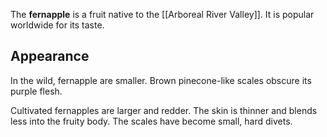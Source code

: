 The **fernapple** is a fruit native to the [[Arboreal River Valley]]. It is popular worldwide for its taste.
## Appearance
In the wild, fernapple are smaller. Brown pinecone-like scales obscure its purple flesh.

Cultivated fernapples are larger and redder. The skin is thinner and blends less into the fruity body. The scales have become small, hard divets.